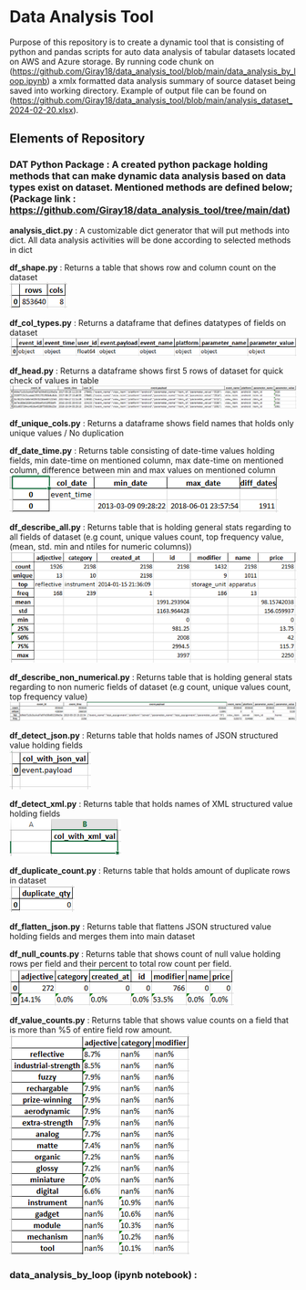 # Data Analysis Tool
Purpose of this repository is to create a dynamic tool that is consisting of python and pandas scripts for auto data analysis of tabular datasets located on AWS and Azure storage.
By running code chunk on (https://github.com/Giray18/data_analysis_tool/blob/main/data_analysis_by_loop.ipynb) a xmlx formatted data analysis summary of source dataset being saved into working directory. Example of output file can be found on (https://github.com/Giray18/data_analysis_tool/blob/main/analysis_dataset_2024-02-20.xlsx).

## Elements of Repository
### DAT Python Package : A created python package holding methods that can make dynamic data analysis based on data types exist on dataset. Mentioned methods are defined below; (Package link : https://github.com/Giray18/data_analysis_tool/tree/main/dat)
  
  **analysis_dict.py** : A customizable dict generator that will put methods into dict. All data analysis activities will be done according to selected methods in dict

  **df_shape.py** : Returns a table that shows row and column count on the dataset<br>
  ![picture alt](data_analysis_tool_output_screenshots/df_shape.PNG)  
  
  **df_col_types.py** : Returns a dataframe that defines datatypes of fields on dataset
  ![picture alt](data_analysis_tool_output_screenshots/df_col_types.PNG)
  
  **df_head.py** : Returns a dataframe shows first 5 rows of dataset for quick check of values in table  
  ![picture alt](data_analysis_tool_output_screenshots/df_head.PNG)

  **df_unique_cols.py** : Returns a dataframe shows field names that holds only unique values / No duplication
  
  **df_date_time.py** : Returns table consisting of date-time values holding fields, min date-time on mentioned column, max date-time on mentioned column, difference between min and max values on mentioned column
  ![picture alt](data_analysis_tool_output_screenshots/df_date_cols.PNG)
  
  **df_describe_all.py** : Returns table that is holding general stats regarding to all fields of dataset (e.g count, unique values count, top frequency value, (mean, std. min and ntiles for numeric columns))
  ![picture alt](data_analysis_tool_output_screenshots/df_describe_all.PNG)
  
  **df_describe_non_numerical.py** : Returns table that is holding general stats regarding to non numeric fields of dataset (e.g count, unique values count, top frequency value)
  ![picture alt](data_analysis_tool_output_screenshots/df_describe_non_num.PNG)

  **df_detect_json.py** : Returns table that holds names of JSON structured value holding fields<br>
  ![picture alt](data_analysis_tool_output_screenshots/df_json_cols.PNG)

  **df_detect_xml.py** : Returns table that holds names of XML structured value holding fields<br>
  ![picture alt](data_analysis_tool_output_screenshots/df_xml_cols.PNG)

  **df_duplicate_count.py** : Returns table that holds amount of duplicate rows in dataset<br>
  ![picture alt](data_analysis_tool_output_screenshots/df_duplicate_count.PNG)

  **df_flatten_json.py** : Returns table that flattens JSON structured value holding fields and merges them into main dataset

  **df_null_counts.py** : Returns table that shows count of null value holding rows per field and their percent to total row count per field.
  ![picture alt](data_analysis_tool_output_screenshots/df_null_count.PNG)

  **df_value_counts.py** : Returns table that shows value counts on a field that is more than %5 of entire field row amount.
  ![picture alt](data_analysis_tool_output_screenshots/df_value_counts.PNG)

### data_analysis_by_loop (ipynb notebook) :


  



  

  

